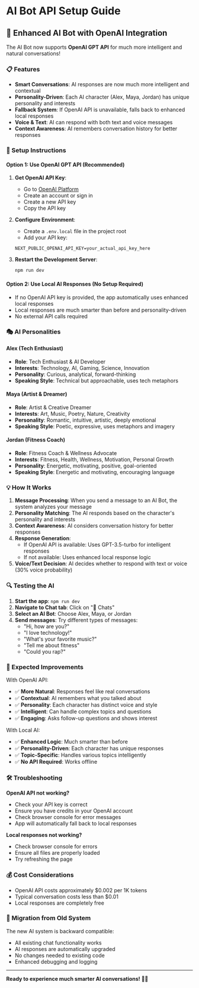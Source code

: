 # AI Bot API Setup Guide

## 🚀 Enhanced AI Bot with OpenAI Integration

The AI Bot now supports **OpenAI GPT API** for much more intelligent and natural conversations!

### 📋 Features

- **Smart Conversations**: AI responses are now much more intelligent and contextual
- **Personality-Driven**: Each AI character (Alex, Maya, Jordan) has unique personality and interests
- **Fallback System**: If OpenAI API is unavailable, falls back to enhanced local responses
- **Voice & Text**: AI can respond with both text and voice messages
- **Context Awareness**: AI remembers conversation history for better responses

### 🔧 Setup Instructions

#### Option 1: Use OpenAI GPT API (Recommended)

1. **Get OpenAI API Key**:
   - Go to [OpenAI Platform](https://platform.openai.com/api-keys)
   - Create an account or sign in
   - Create a new API key
   - Copy the API key

2. **Configure Environment**:
   - Create a `.env.local` file in the project root
   - Add your API key:

   ```
   NEXT_PUBLIC_OPENAI_API_KEY=your_actual_api_key_here
   ```

3. **Restart the Development Server**:
   ```bash
   npm run dev
   ```

#### Option 2: Use Local AI Responses (No Setup Required)

- If no OpenAI API key is provided, the app automatically uses enhanced local responses
- Local responses are much smarter than before and personality-driven
- No external API calls required

### 🎭 AI Personalities

#### Alex (Tech Enthusiast)

- **Role**: Tech Enthusiast & AI Developer
- **Interests**: Technology, AI, Gaming, Science, Innovation
- **Personality**: Curious, analytical, forward-thinking
- **Speaking Style**: Technical but approachable, uses tech metaphors

#### Maya (Artist & Dreamer)

- **Role**: Artist & Creative Dreamer
- **Interests**: Art, Music, Poetry, Nature, Creativity
- **Personality**: Romantic, intuitive, artistic, deeply emotional
- **Speaking Style**: Poetic, expressive, uses metaphors and imagery

#### Jordan (Fitness Coach)

- **Role**: Fitness Coach & Wellness Advocate
- **Interests**: Fitness, Health, Wellness, Motivation, Personal Growth
- **Personality**: Energetic, motivating, positive, goal-oriented
- **Speaking Style**: Energetic and motivating, encouraging language

### 💡 How It Works

1. **Message Processing**: When you send a message to an AI Bot, the system analyzes your message
2. **Personality Matching**: The AI responds based on the character's personality and interests
3. **Context Awareness**: AI considers conversation history for better responses
4. **Response Generation**:
   - If OpenAI API is available: Uses GPT-3.5-turbo for intelligent responses
   - If not available: Uses enhanced local response logic
5. **Voice/Text Decision**: AI decides whether to respond with text or voice (30% voice probability)

### 🔍 Testing the AI

1. **Start the app**: `npm run dev`
2. **Navigate to Chat tab**: Click on "💬 Chats"
3. **Select an AI Bot**: Choose Alex, Maya, or Jordan
4. **Send messages**: Try different types of messages:
   - "Hi, how are you?"
   - "I love technology!"
   - "What's your favorite music?"
   - "Tell me about fitness"
   - "Could you rap?"

### 🎯 Expected Improvements

With OpenAI API:

- ✅ **More Natural**: Responses feel like real conversations
- ✅ **Contextual**: AI remembers what you talked about
- ✅ **Personality**: Each character has distinct voice and style
- ✅ **Intelligent**: Can handle complex topics and questions
- ✅ **Engaging**: Asks follow-up questions and shows interest

With Local AI:

- ✅ **Enhanced Logic**: Much smarter than before
- ✅ **Personality-Driven**: Each character has unique responses
- ✅ **Topic-Specific**: Handles various topics intelligently
- ✅ **No API Required**: Works offline

### 🛠️ Troubleshooting

**OpenAI API not working?**

- Check your API key is correct
- Ensure you have credits in your OpenAI account
- Check browser console for error messages
- App will automatically fall back to local responses

**Local responses not working?**

- Check browser console for errors
- Ensure all files are properly loaded
- Try refreshing the page

### 💰 Cost Considerations

- OpenAI API costs approximately $0.002 per 1K tokens
- Typical conversation costs less than $0.01
- Local responses are completely free

### 🔄 Migration from Old System

The new AI system is backward compatible:

- All existing chat functionality works
- AI responses are automatically upgraded
- No changes needed to existing code
- Enhanced debugging and logging

---

**Ready to experience much smarter AI conversations! 🤖✨**
